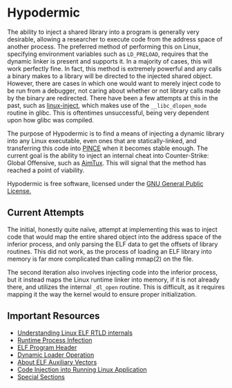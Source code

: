 # Hypodermic

The ability to inject a shared library into a program is generally very
desirable, allowing a researcher to execute code from the address space of
another process. The preferred method of performing this on Linux, specifying
environment variables such as `LD_PRELOAD`, requires that the dynamic linker is
present and supports it. In a majority of cases, this will work perfectly
fine. In fact, this method is extremely powerful and any calls a binary makes to
a library will be directed to the injected shared object. However, there are
cases in which one would want to merely inject code to be run from a debugger,
not caring about whether or not library calls made by the binary are
redirected. There have been a few attempts at this in the past, such as
[linux-inject][1], which makes use of the `__libc_dlopen_mode` routine in glibc.
This is oftentimes unsuccessful, being very dependent upon how glibc was
compiled.

The purpose of Hypodermic is to find a means of injecting a dynamic library into
any Linux executable, even ones that are statically-linked, and transferring
this code into [PINCE][2] when it becomes stable enough. The current goal is the
ability to inject an internal cheat into Counter-Strike: Global Offensive, such
as [AimTux][3]. This will signal that the method has reached a point of
viability.

Hypodermic is free software, licensed under the [GNU General Public License.][4]


## Current Attempts

The initial, honestly quite naïve, attempt at implementing this was to inject
code that would map the entire shared object into the address space of the
inferior process, and only parsing the ELF data to get the offsets of library
routines. This did not work, as the process of loading an ELF library into
memory is far more complicated than calling mmap(2) on the file.

The second iteration also involves injecting code into the inferior process, but
it instead maps the Linux runtime linker into memory, if it is not already
there, and utilizes the internal `_dl_open` routine. This is difficult, as it
requires mapping it the way the kernel would to ensure proper initialization.


## Important Resources

* [Understanding Linux ELF RTLD internals][5]
* [Runtime Process Infection][6]
* [ELF Program Header][7]
* [Dynamic Loader Operation][8]
* [About ELF Auxiliary Vectors][9]
* [Code Injection into Running Linux Application][10]
* [Special Sections][11]


[1]: https://github.com/gaffe23/linux-inject
[2]: https://github.com/korcankaraokcu/PINCE
[3]: https://github.com/AimTuxOfficial/AimTux/
[4]: https://www.gnu.org/licenses/gpl.html
[5]: http://s.eresi-project.org/inc/articles/elf-rtld.txt
[6]: http://phrack.org/issues/59/8.html
[7]: http://www.sco.com/developers/gabi/latest/ch5.pheader.html
[8]: https://sourceware.org/glibc/wiki/DynamicLoader
[9]: http://articles.manugarg.com/aboutelfauxiliaryvectors
[10]: https://www.codeproject.com/Articles/33340/Code-Injection-into-Running-Linux-Application
[11]: http://refspecs.linuxbase.org/LSB_3.0.0/LSB-PDA/LSB-PDA/specialsections.html
